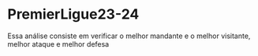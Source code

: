 # PremierLigue23-24
Essa análise consiste em verificar o melhor mandante e o melhor visitante, melhor ataque e melhor defesa
